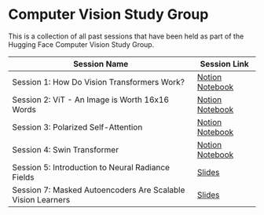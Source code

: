 # Computer Vision Study Group

This is a collection of all past sessions that have been held as part of the Hugging Face Computer Vision Study Group.

|Session Name | Session Link  |
|--- | --- |
| Session 1: How Do Vision Transformers Work? | [Notion Notebook](https://www.notion.so/johko/Session-1-How-Do-Vision-Transformers-Work-59e0b6dc0c3b4e50b2019f142b240f01) |
| Session 2: ViT - An Image is Worth 16x16 Words| [Notion Notebook](https://www.notion.so/Session-2-ViT-An-Image-is-Worth-16x16-Words-7581678d66324ff59120bac97dd501de) |
| Session 3: Polarized Self-Attention | [Notion Notebook](https://www.notion.so/Session-3-Polarized-Self-Attention-ed6b0700d9c9484cb9ffc7f77e4fbc0f)|
| Session 4: Swin Transformer | [Notion Notebook](https://www.notion.so/Session-4-Swin-Transformer-c13809a560124e10a1f3aacffaaf6ec4)|
| Session 5: Introduction to Neural Radiance Fields | [Slides](https://docs.google.com/presentation/d/e/2PACX-1vTQVnoTJGhRxDscNV1Mg2aYhvXP8cKODpB5Ii72NWoetCGrTLBJWx_UD1oPXHrzPtj7xO8MS_3TQaSH/pub?start=false&loop=false&delayms=3000)|
| Session 7: Masked Autoencoders Are Scalable Vision Learners | [Slides](https://docs.google.com/presentation/d/1fGcD4epWX1BVjlkkSvGAAxGZ9ld9sc8p/edit?usp=sharing&ouid=107713715535632275189&rtpof=true&sd=true)|